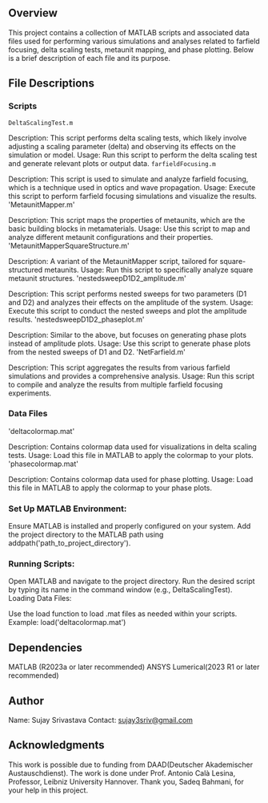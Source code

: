 ## Overview
This project contains a collection of MATLAB scripts and associated data files used for performing various simulations and analyses related to farfield focusing, delta scaling tests, metaunit mapping, and phase plotting. Below is a brief description of each file and its purpose.

## File Descriptions
### Scripts
`DeltaScalingTest.m`

Description: This script performs delta scaling tests, which likely involve adjusting a scaling parameter (delta) and observing its effects on the simulation or model.
Usage: Run this script to perform the delta scaling test and generate relevant plots or output data.
`farfieldFocusing.m`

Description: This script is used to simulate and analyze farfield focusing, which is a technique used in optics and wave propagation.
Usage: Execute this script to perform farfield focusing simulations and visualize the results.
'MetaunitMapper.m'

Description: This script maps the properties of metaunits, which are the basic building blocks in metamaterials.
Usage: Use this script to map and analyze different metaunit configurations and their properties.
'MetaunitMapperSquareStructure.m'

Description: A variant of the MetaunitMapper script, tailored for square-structured metaunits.
Usage: Run this script to specifically analyze square metaunit structures.
'nestedsweepD1D2_amplitude.m'

Description: This script performs nested sweeps for two parameters (D1 and D2) and analyzes their effects on the amplitude of the system.
Usage: Execute this script to conduct the nested sweeps and plot the amplitude results.
'nestedsweepD1D2_phaseplot.m'

Description: Similar to the above, but focuses on generating phase plots instead of amplitude plots.
Usage: Use this script to generate phase plots from the nested sweeps of D1 and D2.
'NetFarfield.m'

Description: This script aggregates the results from various farfield simulations and provides a comprehensive analysis.
Usage: Run this script to compile and analyze the results from multiple farfield focusing experiments.
### Data Files
'deltacolormap.mat'

Description: Contains colormap data used for visualizations in delta scaling tests.
Usage: Load this file in MATLAB to apply the colormap to your plots.
'phasecolormap.mat'

Description: Contains colormap data used for phase plotting.
Usage: Load this file in MATLAB to apply the colormap to your phase plots.

### Set Up MATLAB Environment:

Ensure MATLAB is installed and properly configured on your system.
Add the project directory to the MATLAB path using addpath('path_to_project_directory').

### Running Scripts:

Open MATLAB and navigate to the project directory.
Run the desired script by typing its name in the command window (e.g., DeltaScalingTest).
Loading Data Files:

Use the load function to load .mat files as needed within your scripts.
Example: load('deltacolormap.mat')

## Dependencies
MATLAB (R2023a or later recommended)
ANSYS Lumerical(2023 R1 or later recommended)

## Author
Name: Sujay Srivastava
Contact: sujay3sriv@gmail.com


## Acknowledgments
This work is possible due to funding from DAAD(Deutscher Akademischer Austauschdienst). The work is done under Prof. Antonio Calà Lesina, Professor, Leibniz University Hannover. Thank you, Sadeq Bahmani, for your help in this project.
